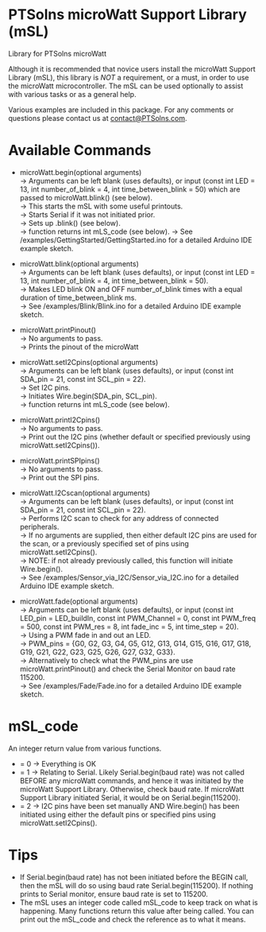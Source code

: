 # PTSolns microWatt Support Library (mSL)
Library for PTSolns microWatt

Although it is recommended that novice users install the microWatt Support Library (mSL), this library is *NOT* a requirement, or a must, in order to use the microWatt microcontroller. The mSL can be used optionally to assist with various tasks or as a general help.

Various examples are included in this package. For any comments or questions please contact us at contact@PTSolns.com.


# Available Commands
- microWatt.begin(optional arguments)<br />
  -> Arguments can be left blank (uses defaults), or input (const int LED = 13, int number_of_blink = 4, int time_between_blink = 50) which are passed to microWatt.blink() (see below).<br />
  -> This starts the mSL with some useful printouts.<br />
  -> Starts Serial if it was not initiated prior.<br />
  -> Sets up .blink() (see below).<br />
  -> function returns int mLS_code (see below).
  -> See /examples/GettingStarted/GettingStarted.ino for a detailed Arduino IDE example sketch.<br />

- microWatt.blink(optional arguments)<br />
  -> Arguments can be left blank (uses defaults), or input (const int LED = 13, int number_of_blink = 4, int time_between_blink = 50).<br />
  -> Makes LED blink ON and OFF number_of_blink times with a equal duration of time_between_blink ms.<br />
  -> See /examples/Blink/Blink.ino for a detailed Arduino IDE example sketch.<br />

- microWatt.printPinout()<br />
  -> No arguments to pass.<br />
  -> Prints the pinout of the microWatt<br />
  
- microWatt.setI2Cpins(optional arguments)<br />
  -> Arguments can be left blank (uses defaults), or input (const int SDA_pin = 21, const int SCL_pin = 22).<br />
  -> Set I2C pins.<br />
  -> Initiates Wire.begin(SDA_pin, SCL_pin).<br />
  -> function returns int mLS_code (see below).
  
- microWatt.printI2Cpins()<br />
  -> No arguments to pass.<br />
  -> Print out the I2C pins (whether default or specified previously using microWatt.setI2Cpins()).<br />
  
- microWatt.printSPIpins()<br />
  -> No arguments to pass.<br />
  -> Print out the SPI pins.<br />
  
- microWatt.I2Cscan(optional arguments)<br />
  -> Arguments can be left blank (uses defaults), or input (const int SDA_pin = 21, const int SCL_pin = 22).<br />
  -> Performs I2C scan to check for any address of connected peripherals.<br />
  -> If no arguments are supplied, then either default I2C pins are used for the scan, or a previously specified set of pins using microWatt.setI2Cpins().<br />
  -> NOTE: if not already previously called, this function will initiate Wire.begin().<br />
  -> See /examples/Sensor_via_I2C/Sensor_via_I2C.ino for a detailed Arduino IDE example sketch.<br />

- microWatt.fade(optional arguments)<br />
  -> Arguments can be left blank (uses defaults), or input (const int LED_pin = LED_buildIn, const int PWM_Channel = 0, const int PWM_freq = 500, const int PWM_res = 8, int fade_inc = 5, int time_step = 20).<br />
  -> Using a PWM fade in and out an LED.<br />
  -> PWM_pins = {G0, G2, G3, G4, G5, G12, G13, G14, G15, G16, G17, G18, G19, G21, G22, G23, G25, G26, G27, G32, G33}.<br />
  -> Alternatively to check what the PWM_pins are use microWatt.printPinout() and check the Serial Monitor on baud rate 115200.<br />
  -> See /examples/Fade/Fade.ino for a detailed Arduino IDE example sketch.<br />


# mSL_code
An integer return value from various functions.
- = 0 -> Everything is OK
- = 1 -> Relating to Serial. Likely Serial.begin(baud rate) was not called BEFORE any microWatt commands, and hence it was initiated by the microWatt Support Library. Otherwise, check baud rate. If microWatt Support Library initiated Serial, it would be on Serial.begin(115200).
- = 2 -> I2C pins have been set manually AND Wire.begin() has been initiated using either the default pins or specified pins using microWatt.setI2Cpins().

  
# Tips
- If Serial.begin(baud rate) has not been initiated before the BEGIN call, then the mSL will do so using baud rate Serial.begin(115200). If nothing prints to Serial monitor, ensure baud rate is set to 115200.
- The mSL uses an integer code called mSL_code to keep track on what is happening. Many functions return this value after being called. You can print out the mSL_code and check the reference as to what it means.
